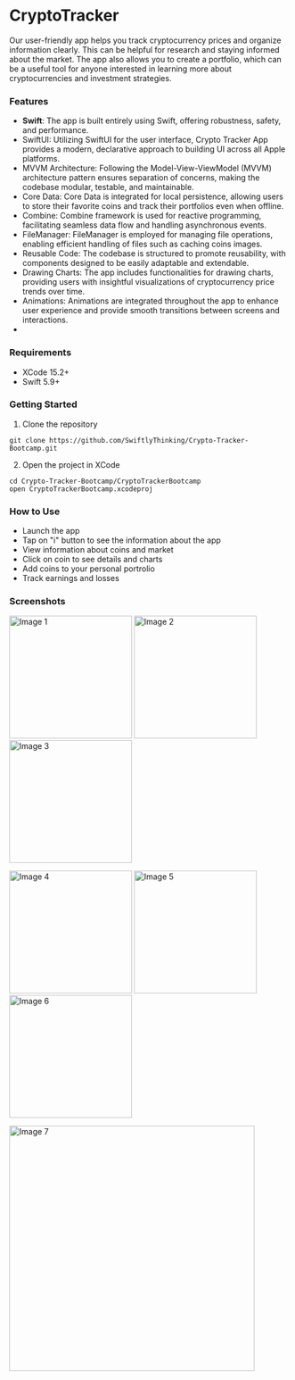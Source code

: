 # CryptoTracker
Our user-friendly app helps you track cryptocurrency prices and organize information clearly. This can be helpful for research and staying informed about the market. The app also allows you to create a portfolio, which can be a useful tool for anyone interested in learning more about cryptocurrencies and investment strategies.

### Features
- **Swift**: The app is built entirely using Swift, offering robustness, safety, and performance.
- SwiftUI: Utilizing SwiftUI for the user interface, Crypto Tracker App provides a modern, declarative approach to building UI across all Apple platforms.
- MVVM Architecture: Following the Model-View-ViewModel (MVVM) architecture pattern ensures separation of concerns, making the codebase modular, testable, and maintainable.
- Core Data: Core Data is integrated for local persistence, allowing users to store their favorite coins and track their portfolios even when offline.
- Combine: Combine framework is used for reactive programming, facilitating seamless data flow and handling asynchronous events.
- FileManager: FileManager is employed for managing file operations, enabling efficient handling of files such as caching coins images.
- Reusable Code: The codebase is structured to promote reusability, with components designed to be easily adaptable and extendable.
- Drawing Charts: The app includes functionalities for drawing charts, providing users with insightful visualizations of cryptocurrency price trends over time.
- Animations: Animations are integrated throughout the app to enhance user experience and provide smooth transitions between screens and interactions.
- 
### Requirements
- XCode 15.2+
- Swift 5.9+
  
### Getting Started
1. Clone the repository
```
git clone https://github.com/SwiftlyThinking/Crypto-Tracker-Bootcamp.git
```
2. Open the project in XCode
```
cd Crypto-Tracker-Bootcamp/CryptoTrackerBootcamp
open CryptoTrackerBootcamp.xcodeproj
```
### How to Use
- Launch the app
- Tap on "i" button to see the information about the app
- View information about coins and market
- Click on coin to see details and charts
- Add coins to your personal portrolio
- Track earnings and losses
### Screenshots
<p align="leading">
  <img src="https://github.com/SwiftlyThinking/Crypto-Tracker-Bootcamp/assets/159685600/a1e28e5d-adab-49b9-93d4-144d44b92207" width="220" alt="Image 1">
  <img src="https://github.com/SwiftlyThinking/Crypto-Tracker-Bootcamp/assets/159685600/446a365b-ff27-46fe-be25-afd28b82d5b8" width="220" alt="Image 2">
  <img src="https://github.com/SwiftlyThinking/Crypto-Tracker-Bootcamp/assets/159685600/cfce08b5-ca81-4550-9129-b38cfb21e5f3" width="220" alt="Image 3">
</p>

<p align="leading">
  <img src="https://github.com/SwiftlyThinking/Crypto-Tracker-Bootcamp/assets/159685600/6a74f312-285f-4b5e-ab99-b086235f3180" width="220" alt="Image 4">
  <img src="https://github.com/SwiftlyThinking/Crypto-Tracker-Bootcamp/assets/159685600/78fce2ef-f534-48bc-bc2a-d6c9d3db2b74" width="220" alt="Image 5">
  <img src="https://github.com/SwiftlyThinking/Crypto-Tracker-Bootcamp/assets/159685600/43663869-83e5-48ce-a63c-1da2ed6e8328" width="220" alt="Image 6">
</p>

<p align="leading">
  <img src="https://github.com/SwiftlyThinking/Crypto-Tracker-Bootcamp/assets/159685600/9930ea56-bfe0-4141-818b-37594ca2fd36" width="440" alt="Image 7">
</p>
